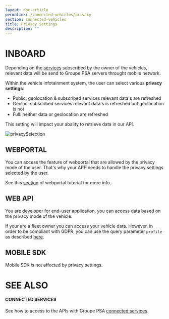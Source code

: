 ```yaml
---
layout: doc-article
permalink: /connected-vehicles/privacy
section: connected-vehicles
title: Privacy Settings
description: ""
---
```


# INBOARD

Depending on the [services]({{site.baseurl}}/connected-vehicles/connected-services#car-services) subscribed by the owner of the vehicles, relevant data will be send to Groupe PSA servers throught mobile network.

Within the vehicle infotainment system, the user can select various **privacy settings**:
- Public: geolocation & subscribed services relevant data's are refreshed
- Geoloc: subscribed services relevant data's is refreshed but geolocation is not
- Full: neither data or geolocation are refreshed

This setting will impact your abality to retrieve data in our API.

<img src="{{site.baseurl}}/assets/images/privacySelection.png" alt="privacySelection" style="max-width: 450px">

## WEBPORTAL

You can access the feature of webportal that are allowed by the privacy mode of the user. That's why your APP needs to handle the privacy settings selected by the user.

See this [section]({{site.baseurl}}/webportal/quick-start/#privacy-mode) of webportal tutorial for more info.

## WEB API

You are developer for end-user application, you can access data based on the privacy mode of the vehicle.

If your are a fleet owner you can access your vehicle data. However, in order to be compliant with GDPR, you can use the query parameter `profile` as described [here]({{site.baseurl}}/webapi/b2b/reference/#section/API-output:/Data-profile).

## MOBILE SDK

Mobile SDK is not affected by privacy settings.

# SEE ALSO

#### CONNECTED SERVICES

See how to access to the APIs with Groupe PSA [connected services]({{site.baseurl}}/connected-vehicles/connected-services).
